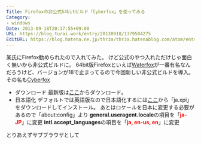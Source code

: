 ```yaml
---
Title: Firefoxの非公式64bitビルド「Cyberfox」を使ってみる
Category:
- windows
Date: 2013-09-18T20:37:55+09:00
URL: https://blog.turai.work/entry/20130918/1379504275
EditURL: https://blog.hatena.ne.jp/thr3a/thr3a.hatenablog.com/atom/entry/11696248318757911337
---
```


某氏にFirefox勧められたので入れてみた。
けど公式のやつ入れただけじゃ面白く無いから非公式ビルドに。
64bit版Firefoxといえば<a href="http://www.waterfoxproject.org/" title="Waterfox" target="_blank">Waterfox</a>が一番有名なんだろうけど、バージョンが18で止まってるので今回新しい非公式ビルドを導入。
その名も<a href="http://sourceforge.net/projects/cyberfox/" title="Cyberfox" target="_blank">Cyberfox</a>
* ダウンロード
最新版は<a href="http://sourceforge.net/projects/cyberfox/files/latest/download" title="ここ" target="_blank">ここ</a>からダウンロード。
* 日本語化
デフォルトでは英語版なので日本語化するには<a href="https://8pecxstudios.com/?page_id=28120" title="ここ" target="_blank">ここ</a>から「ja.xpi」をダウンロードしてインストール。
あとはロケールを日本に変更する必要があるので「about:config」より
<b>general.useragent.locale</b>の項目を「<span style="color: #ff0000"><b>ja-JP</b></span>」に変更
<b>intl.accept_languages</b>の項目を「<span style="color: #ff0000"><b>ja, en-us, en</b></span>」に変更

とりあえずサブブラウザとして
